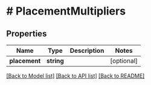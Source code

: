 # # PlacementMultipliers

## Properties

Name | Type | Description | Notes
------------ | ------------- | ------------- | -------------
**placement** | **string** |  | [optional]

[[Back to Model list]](../../README.md#models) [[Back to API list]](../../README.md#endpoints) [[Back to README]](../../README.md)
